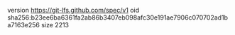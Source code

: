 version https://git-lfs.github.com/spec/v1
oid sha256:b23ee6ba6361fa2ab86b3407eb098afc30e191ae7906c070702ad1ba7163e256
size 2213
